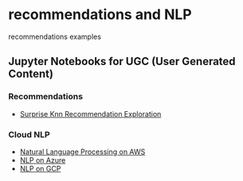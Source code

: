 # recommendations and NLP
recommendations examples

## Jupyter Notebooks for UGC (User Generated Content)

### Recommendations
* [Surprise Knn Recommendation Exploration](https://github.com/noahgift/recommendations/tree/master/notebooks)

### Cloud NLP

* [Natural Language Processing on AWS](https://github.com/noahgift/recommendations/blob/master/notebooks/NLP_AWS.ipynb)
* [NLP on Azure](https://github.com/noahgift/recommendations/blob/master/notebooks/Azure_Sentiment_Analysis.ipynb)
* [NLP on GCP](https://github.com/noahgift/recommendations/blob/master/notebooks/NLP_GCP.ipynb)

